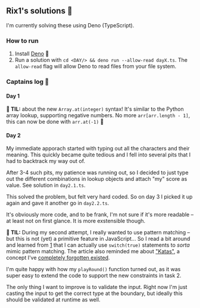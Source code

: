 ## Rix1's solutions 👋

I'm currently solving these using Deno (TypeScript).

### How to run

1. Install [Deno](https://deno.land/manual@v1.28.3/getting_started/installation) 🦕
2. Run a solution with `cd <DAY/> && deno run --allow-read dayX.ts`. The
   `allow-read` flag will allow Deno to read files from your file system.

### Captains log 📝

#### Day 1

**🎉 TIL:** about the new `Array.at(integer)` syntax! It's similar to the Python array lookup, supporting negative numbers. No more `arr[arr.length - 1]`, this can now be done with `arr.at(-1)` 🎉

#### Day 2

My immediate apporach started with typing out all the characters and their
meaning. This quickly became quite tedious and I fell into several pits that I
had to backtrack my way out of.

After 3-4 such pits, my patience was running out, so I decided to just type out
the different combinations in lookup objects and attach "my" score as value. See solution in `day2.1.ts`.

This solved the problem, but felt very hard coded. So on day 3 I picked it up
again and gave it another go in `day2.2.ts`.

It's obviously more code, and to be frank, I'm not sure if it's more readable –
at least not on first glance. It is more exstensible though.

**🎉 TIL:** During my second attempt, I really wanted to use pattern matching –
but this is not (yet) a primitive feature in JavaScript... So I read a bit
around and learned from [1](https://kyleshevlin.com/pattern-matching) that I can
actually use `switch(true)` statements to _sorta_ mimic pattern matching. The
article also reminded me about
["Katas"](https://en.wikipedia.org/wiki/Kata#:~:text=Kata%20is%20a%20term%20used,memory%20and%20practise%20their%20craft.),
a concept I've [completely forgotten existed](https://kata-log.rocks/).

I'm quite happy with how my `playRound()` function turned out, as it was super
easy to extend the code to support the new constraints in task 2.

The only thing I want to improve is to validate the input. Right now I'm just
casting the input to get the correct type at the boundary, but ideally this
should be validated at runtime as well.
